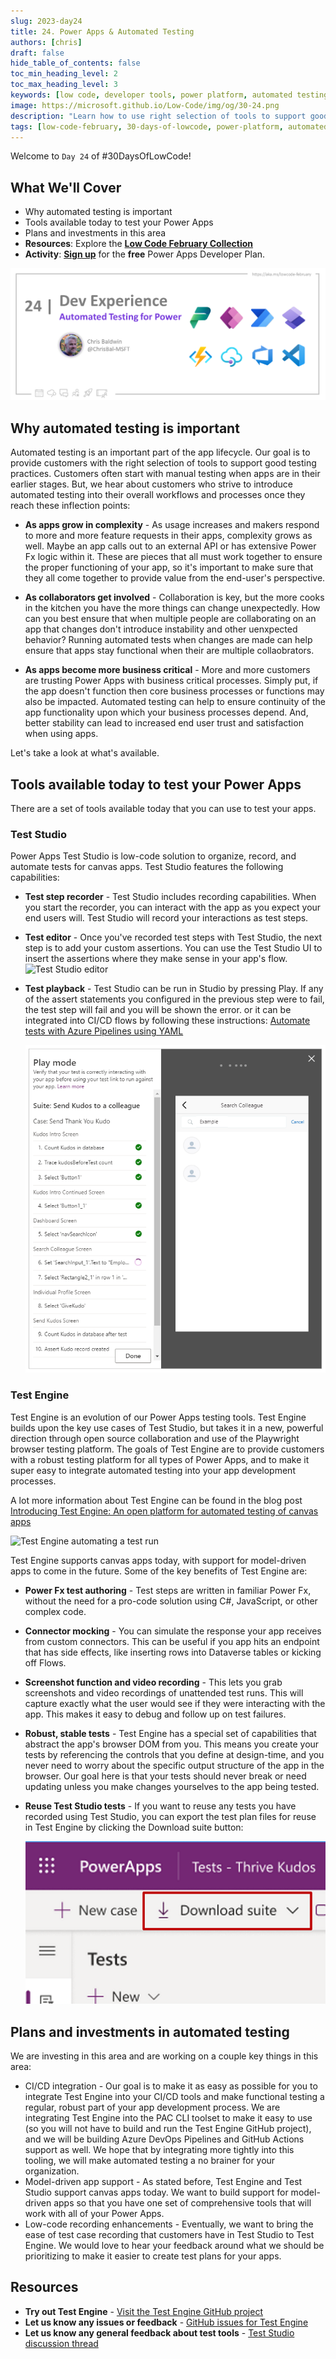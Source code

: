 ```yaml
---
slug: 2023-day24
title: 24. Power Apps & Automated Testing
authors: [chris]
draft: false
hide_table_of_contents: false
toc_min_heading_level: 2
toc_max_heading_level: 3
keywords: [low code, developer tools, power platform, automated testing, 30DaysOfLowCode]
image: https://microsoft.github.io/Low-Code/img/og/30-24.png
description: "Learn how to use right selection of tools to support good testing practices to manage app lifecycle for Power Apps - join us at #LowCodeFebruary and #30daysoflowcode https://aka.ms/lowcode-february" 
tags: [low-code-february, 30-days-of-lowcode, power-platform, automated testing]
---
```


<head>
  <meta name="twitter:url" 
    content="https://microsoft.github.io/Low-Code/img/og/30-24.png" />
  <meta name="twitter:title" 
    content="24. Power Apps & Automated Testing" />
  <meta name="twitter:description" 
    content="Learn how to use right selection of tools to support good testing practices to manage app lifecycle for Power Apps - join us at #LowCodeFebruary and #30daysoflowcode https://aka.ms/lowcode-february" />
  <meta name="twitter:image" 
    content="https://microsoft.github.io/Low-Code/img/og/30-24.png" />
  <meta name="twitter:card" content="summary_large_image" />
  <meta name="twitter:creator" 
    content="@nitya" />
  <meta name="twitter:site" content="@AzureAdvocates" /> 
  <link rel="canonical" 
    href="https://microsoft.github.io/Low-Code/img/og/30-24.png" />
</head>

Welcome to `Day 24` of #30DaysOfLowCode!

## What We'll Cover
 * Why automated testing is important
 * Tools available today to test your Power Apps
 * Plans and investments in this area
 * **Resources**: Explore the [**Low Code February Collection**](https://aka.ms/lowcode-february/collection)
 * **Activity**: [**Sign up**](https://aka.ms/lowcode-february/devplan) for the **free** Power Apps Developer Plan.



<!-- FIXME: banner image -->
![feb24](./../../../static/img/og/30-24.png)


<!-- ************************************* -->
<!--  AUTHORS: ONLY UPDATE BELOW THIS LINE -->
<!-- ************************************* -->

## Why automated testing is important
Automated testing is an important part of the app lifecycle. Our goal is to provide customers with the right selection of tools to support good testing practices. Customers often start with manual testing when apps are in their earlier stages.  But, we hear about customers who strive to introduce automated testing into their overall workflows and processes once they reach these inflection points:

* **As apps grow in complexity** - As usage increases and makers respond to more and more feature requests in their apps, complexity grows as well.  Maybe an app calls out to an external API or has extensive Power Fx logic within it.  These are pieces that all must work together to ensure the proper functioning of your app, so it's important to make sure that they all come together to provide value from the end-user's perspective.

* **As collaborators get involved** - Collaboration is key, but the more cooks in the kitchen you have the more things can change unexpectedly.  How can you best ensure that when multiple people are collaborating on an app that changes don't introduce instability and other uenxpected behavior?  Running automated tests when changes are made can help ensure that apps stay functional when their are multiple collaobrators. 
* **As apps become more business critical** - More and more customers are trusting Power Apps with business critical processes.  Simply put, if the app doesn't function then core business processes or functions may also be impacted.  Automated testing can help to ensure continuity of the app functionality upon which your business processes depend.  And, better stability can lead to increased end user trust and satisfaction when using apps.

Let's take a look at what's available.

## Tools available today to test your Power Apps

There are a set of tools available today that you can use to test your apps.  

### Test Studio

Power Apps Test Studio is low-code solution to organize, record, and automate tests for canvas apps.  Test Studio features the following capabilities:
* **Test step recorder** - Test Studio includes recording capabilities.  When you start the recorder, you can interact with the app as you expect your end users will. Test Studio will record your interactions as test steps.

* **Test editor** - Once you've recorded test steps with Test Studio, the next step is to add your custom assertions. You can use the Test Studio UI to insert the assertions where they make sense in your app's flow.
  ![Test Studio editor](./TS-EditSteps.gif)

* **Test playback** - Test Studio can be run in Studio by pressing Play. If any of the assert statements you configured in the previous step were to fail, the test step will fail and you will be shown the error. or it can be integrated into CI/CD flows by following these instructions: [Automate tests with Azure Pipelines using YAML](https://learn.microsoft.com/power-apps/maker/canvas-apps/test-studio-yaml-pipeline?WT.mc_id=javascript-82212-ninarasi)

  ![Test Studio playback](./TS-PlayMode.png)

### Test Engine
Test Engine is an evolution of our Power Apps testing tools. Test Engine builds upon the key use cases of Test Studio, but takes it in a new, powerful direction through open source collaboration and use of the Playwright browser testing platform. The goals of Test Engine are to provide customers with a robust testing platform for all types of Power Apps, and to make it super easy to integrate automated testing into your app development processes.

A lot more information about Test Engine can be found in the blog post [Introducing Test Engine: An open platform for automated testing of canvas apps](https://powerapps.microsoft.com/blog/introducing-test-engine-an-open-platform-for-automated-testing-of-canvas-apps/)

  ![Test Engine automating a test run](TE-Recording.gif)

Test Engine supports canvas apps today, with support for model-driven apps to come in the future.  Some of the key benefits of Test Engine are:

* **Power Fx test authoring** - Test steps are written in familiar Power Fx, without the need for a pro-code solution using C#, JavaScript, or other complex code.
* **Connector mocking** - You can simulate the response your app receives from custom connectors.  This can be useful if you app hits an endpoint that has side effects, like inserting rows into Dataverse tables or kicking off Flows.
* **Screenshot function and video recording** - This lets you grab screenshots and video recordings of unattended test runs.  This will capture exactly what the user would see if they were interacting with the app.  This makes it easy to debug and follow up on test failures.
* **Robust, stable tests** - Test Engine has a special set of capabilities that abstract the app's browser DOM from you.  This means you create your tests by referencing the controls that you define at design-time, and you never need to worry about the specific output structure of the app in the browser.  Our goal here is that your tests should never break or need updating unless you make changes yourselves to the app being tested.
* **Reuse Test Studio tests** - If you want to reuse any tests you have recorded using Test Studio, you can export the test plan files for reuse in Test Engine by clicking the Download suite button:

  ![Alt text](TS-Export.png)

## Plans and investments in automated testing
We are investing in this area and are working on a couple key things in this area:

* CI/CD integration - Our goal is to make it as easy as possible for you to integrate Test Engine into your CI/CD tools and make functional testing a regular, robust part of your app development process.  We are integrating Test Engine into the PAC CLI toolset to make it easy to use (so you will not have to build and run the Test Engine GitHub project), and we will be building Azure DevOps Pipelines and GitHub Actions support as well.  We hope that by integrating more tightly into this tooling, we will make automated testing a no brainer for your organization.
* Model-driven app support - As stated before, Test Engine and Test Studio support canvas apps today.  We want to build support for model-driven apps so that you have one set of comprehensive tools that will work with all of your Power Apps.
* Low-code recording enhancements - Eventually, we want to bring the ease of test case recording that customers have in Test Studio to Test Engine. We would love to hear your feedback around what we should be prioritizing to make it easier to create test plans for your apps.

## Resources
* **Try out Test Engine** - [Visit the Test Engine GitHub project](https://github.com/microsoft/PowerApps-TestEngine#getting-started)
* **Let us know any issues or feedback** - [GitHub issues for Test Engine](https://github.com/microsoft/PowerApps-TestEngine#getting-started)
* **Let us know any general feedback about test tools** - [Test Studio discussion thread](https://powerusers.microsoft.com/t5/Building-Power-Apps/Power-Apps-Test-Studio-Feedback-discussion-thread/td-p/455051)
